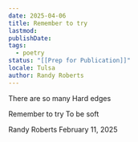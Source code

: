 ```yaml
---
date: 2025-04-06
title: Remember to try
lastmod: 
publishDate: 
tags:
  - poetry
status: "[[Prep for Publication]]"
locale: Tulsa
author: Randy Roberts
---
```

There are so many
Hard edges

Remember to try
To be soft

Randy Roberts February 11, 2025



